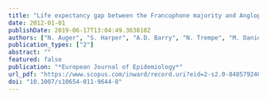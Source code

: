 ```yaml
---
title: "Life expectancy gap between the Francophone majority and Anglophone minority of a Canadian population"
date: 2012-01-01
publishDate: 2019-06-17T13:04:49.363810Z
authors: ["N. Auger", "S. Harper", "A.D. Barry", "N. Trempe", "M. Daniel"]
publication_types: ["2"]
abstract: ""
featured: false
publication: "*European Journal of Epidemiology*"
url_pdf: "https://www.scopus.com/inward/record.uri?eid=2-s2.0-84857924018&doi=10.1007%2fs10654-011-9644-8&partnerID=40&md5=1722ea38952b23004ab39782232bd4c3"
doi: "10.1007/s10654-011-9644-8"
---
```


